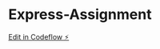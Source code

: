# Express-Assignment

[Edit in Codeflow ⚡️](https://stackblitz.com/~/github.com/BigJonas/Express-Assignment)